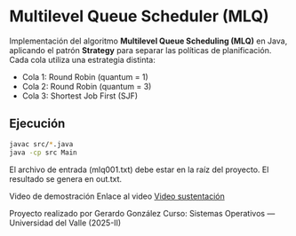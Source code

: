 # Multilevel Queue Scheduler (MLQ)

Implementación del algoritmo **Multilevel Queue Scheduling (MLQ)** en Java, aplicando el patrón **Strategy** para separar las políticas de planificación.  
Cada cola utiliza una estrategia distinta:
- Cola 1: Round Robin (quantum = 1)
- Cola 2: Round Robin (quantum = 3)
- Cola 3: Shortest Job First (SJF)

## Ejecución

```bash
javac src/*.java
java -cp src Main
```

El archivo de entrada (mlq001.txt) debe estar en la raíz del proyecto.
El resultado se genera en out.txt.

Video de demostración
Enlace al video [Video sustentación](https://youtu.be/hlf7ez7I2h0)

Proyecto realizado por Gerardo González
Curso: Sistemas Operativos — Universidad del Valle (2025-II)
